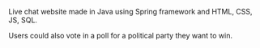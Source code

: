 Live chat website made in Java using Spring framework and HTML, CSS, JS, SQL.

Users could also vote in a poll for a political party they want to win.
